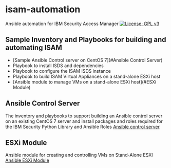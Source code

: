 # isam-automation
Ansible automation for IBM Security Access Manager
[![License: GPL v3](https://img.shields.io/badge/License-GPLv3-blue.svg)](https://www.gnu.org/licenses/gpl-3.0)
## Sample Inventory and Playbooks for building and automating ISAM
* [Sample Ansible Control server on CentOS 7](#Ansible Control Server)
* Playbook to install ISDS and dependencies
* Playbook to configure the ISAM ISDS instance
* Playbook to build ISAM Virtual Appliances on a stand-alone ESXi host
* [Ansible module to manage VMs on a stand-alone ESXi host](#ESXi Module)

## Ansible Control Server
The inventory and playbooks to support building an Ansible control server on an existing CentOS 7 server and install packages and roles required for the IBM Security Python Library and Ansible Roles
[Ansible control server](https://techlink.microknight.com/2019/06/23/ansible-control-system-for-isam/)

## ESXi Module
Ansible module for creating and controlling VMs on Stand-Alone ESXI
[Ansible ESXi Module](https://techlink.microknight.com/2019/11/19/ansible-esxi-module/)

